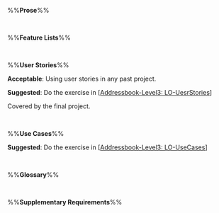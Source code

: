 %%**Prose**%%

<panel type="info" header="`W6.3a` Can explain prose :star::star::star:" expanded no-close>
  <include src="../../book/specifyingRequirements/prose/what/unit-inElsewhere-asFlat.md" boilerplate />
</panel>

<br><!-- ##################################################################################################### -->

%%**Feature Lists**%%

<panel type="info" header="`W6.3b` Can explain feature lists :star::star::star:" expanded no-close>
  <include src="../../book/specifyingRequirements/featureList/what/unit-inElsewhere-asFlat.md" boilerplate />
</panel>

<br><!-- ##################################################################################################### -->

%%**User Stories**%%

<panel type="danger" header="`W6.3c` Can write simple user stories :star::star:" expanded no-close>
  <include src="../../book/specifyingRequirements/userStories/introduction/unit-inElsewhere-asFlat.md" boilerplate />
  <panel header="{{glyphicon_folder_close}} Evidence" expanded>

**Acceptable**: Using user stories in any past project.

**Suggested**: Do the exercise in [[Addressbook-Level3: LO-UesrStories]({{module_org}}/addressbook-level3/blob/master/doc/LearningOutcomes.md#utilize-user-stories-lo-userstories)]
   
<include src="submission.md" />

  </panel>
</panel>

<!-- ==================================================================================================== -->

<panel type="info" header="`W6.3d` Can write more detailed user stories :star::star::star:" expanded no-close>
  <include src="../../book/specifyingRequirements/userStories/details/unit-inElsewhere-asFlat.md" boilerplate />
<!-- TODO: add evidence -->
</panel>

<!-- ==================================================================================================== -->

<panel type="info" header="`W6.3e` Can use user stories to manage requirements of project :star::star::star:" expanded no-close>
  <include src="../../book/specifyingRequirements/userStories/usage/unit-inElsewhere-asFlat.md" boilerplate />
  <panel header="{{glyphicon_folder_close}} Evidence" expanded>

Covered by the final project.

  </panel>
</panel>

<br><!-- ##################################################################################################### -->

%%**Use Cases**%%

<panel type="warning" header="`W6.3f` Can explain use cases :star::star:" expanded no-close>
  <include src="../../book/specifyingRequirements/useCases/introduction/unit-inElsewhere-asFlat.md" boilerplate />
</panel>

<!-- ==================================================================================================== -->

<panel type="warning" header="`W6.3g` Can use use cases to list functional requirements of a simple system :star::star:" expanded no-close>
  <include src="../../book/specifyingRequirements/useCases/identifying/unit-inElsewhere-asFlat.md" boilerplate />
</panel>

<!-- ==================================================================================================== -->

<panel type="warning" header="`W6.3h` Can specify details of a use case in a structured format :star::star:" expanded no-close>
  <include src="../../book/specifyingRequirements/useCases/details/unit-inElsewhere-asFlat.md" boilerplate />
  <panel header="{{glyphicon_folder_close}} Evidence" expanded>

**Suggested**: Do the exercise in [[Addressbook-Level3: LO-UseCases]({{module_org}}/addressbook-level3/blob/master/doc/LearningOutcomes.md#utilize-use-cases-lo-usecases)]
   
<include src="submission.md" />

  </panel>
</panel>

<!-- ==================================================================================================== -->

<panel type="success" header="`W6.3i` Can optimize the use of use cases :star::star::star::star:" expanded no-close>
  <include src="../../book/specifyingRequirements/useCases/usage/unit-inElsewhere-asFlat.md" boilerplate />
<!-- TODO: add evidence -->
</panel>

<br><!-- ##################################################################################################### -->

%%**Glossary**%%

<panel type="info" header="`W6.3j` Can explain glossary :star::star::star:" expanded no-close>
  <include src="../../book/specifyingRequirements/glossary/what/unit-inElsewhere-asFlat.md" boilerplate />
<!-- TODO: add evidence -->
</panel>

<br><!-- ##################################################################################################### -->

%%**Supplementary Requirements**%%

<panel type="info" header="`W6.3k` Can explain supplementary requirements :star::star::star:" expanded no-close>
  <include src="../../book/specifyingRequirements/supplementaryRequirements/what/unit-inElsewhere-asFlat.md" boilerplate />
<!-- TODO: add evidence -->
</panel>
